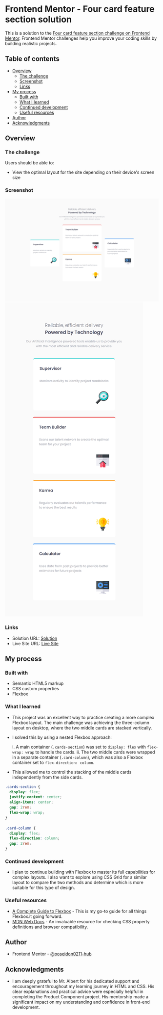 # Frontend Mentor - Four card feature section solution

This is a solution to the [Four card feature section challenge on Frontend Mentor](https://www.frontendmentor.io/challenges/four-card-feature-section-weK1eFYK). Frontend Mentor challenges help you improve your coding skills by building realistic projects. 

## Table of contents

- [Overview](#overview)
  - [The challenge](#the-challenge)
  - [Screenshot](#screenshot)
  - [Links](#links)
- [My process](#my-process)
  - [Built with](#built-with)
  - [What I learned](#what-i-learned)
  - [Continued development](#continued-development)
  - [Useful resources](#useful-resources)
- [Author](#author)
- [Acknowledgments](#acknowledgments)


## Overview

### The challenge

Users should be able to:

- View the optimal layout for the site depending on their device's screen size

### Screenshot

![](screenshot/Desktop.png)
![](screenshot/Mobile.png)

### Links

- Solution URL: <a href="https://www.frontendmentor.io/solutions/four-card-feature-section-5Oj7vBy2RI" target="_blank" rel="noreferrer"> Solution </a>
- Live Site URL: <a href="https://four-carrd-feature.netlify.app/" target="_blank" rel="noreferrer">Live Site </a>

## My process

### Built with

- Semantic HTML5 markup
- CSS custom properties
- Flexbox

### What I learned

- This project was an excellent way to practice creating a more complex Flexbox layout. The main challenge was achieving the three-column layout on desktop, where the two middle cards are stacked vertically.

- I solved this by using a nested Flexbox approach:

   i.  A main container (`.cards-section`) was set to `display: flex` with `flex-wrap: wrap` to handle the cards.
   ii.  The two middle cards were wrapped in a separate container (`.card-column`), which was also a Flexbox container set to `flex-direction: column`.

- This allowed me to control the stacking of the middle cards independently from the side cards.

```css
.cards-section {
  display: flex;
  justify-content: center;
  align-items: center;
  gap: 2rem;
  flex-wrap: wrap;
}

.card-column {
  display: flex;
  flex-direction: column;
  gap: 2rem;
}
```


### Continued development

- I plan to continue building with Flexbox to master its full capabilities for complex layouts. I also want to explore using CSS Grid for a similar layout to compare the two methods and determine which is more suitable for this type of design.

### Useful resources

- [A Complete Guide to Flexbox](https://css-tricks.com/snippets/css/a-guide-to-flexbox/) - This is my go-to guide for all things Flexbox.it going forward.
- [MDN Web Docs](https://developer.mozilla.org/en-US/) - An invaluable resource for checking CSS property definitions and browser compatibility.

## Author

- Frontend Mentor - <a href="https://www.frontendmentor.io/profile/poseidon0211-hub" target="_blank" rel="noreferrer">@poseidon0211-hub</a>

## Acknowledgments

- I am deeply grateful to Mr. Albert for his dedicated support and encouragement throughout my learning journey in HTML and CSS. His clear explanations and practical advice were especially helpful in completing the Product Component project. His mentorship made a significant impact on my understanding and confidence in front-end development.
